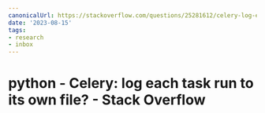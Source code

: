 ```yaml
---
canonicalUrl: https://stackoverflow.com/questions/25281612/celery-log-each-task-run-to-its-own-file
date: '2023-08-15'
tags:
- research
- inbox
---
```


# python - Celery: log each task run to its own file? - Stack Overflow
